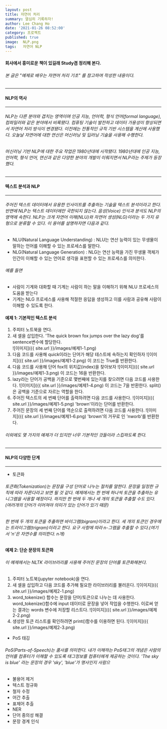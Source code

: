 ```yaml
---
layout: post
title: 자연어 처리
summary: 열심히 기록하자!
author: Lee Chang Ho
date: '2021-01-26 08:52:00'
category: 프로젝트
published: true
image:  NLP.png
tags:   자연어 NLP
---
```


#### 회사에서 흥미로운 책이 있길래 Study겸 정리해 본다.
###### 본 글은 "예제로 배우는 자연어 처리 기초" 를 참고하여 작성한 내용이다.
---
#### NLP의 역사
---
###### NLP는 다른 분야와 겹치는 영역이며 인공 지능, 언어학, 형식 언어(formal language), 컴파일러와 같은 분야에서 비록됐다. 컴퓨팅 기술이 발전하고 데이터 가용성이 향상되면서 자연어 처리 방식이 변경됐다. 이전에는 전통적인 규칙 기반 시스템을 계산에 사용했다. 오늘날 자연어에 대한 연산은 머신러닝 및 딥러닝 기술을 사용해 수행한다.  

###### 머신러닝 기반 NLP에 대한 주요 작업은 1980년대에 시작됐다. 1980년대에 인공 지능, 언어학, 형식 언어, 연산과 같은 다양한 분야의 개발이 이뤄지면서 NLP라는 주제가 등장했다.  

---
#### 텍스트 분석과 NLP
---
###### 주어진 텍스트 데이터에서 유용한 인사이트를 추출하는 기술을 텍스트 분석이라고 한다. 반면에 NLP는 텍스트 데이터에만 국한되지 않는다. 음성(Voice) 인식과 분석도 NLP의 영역에 속한다. NLP는 크게 자연어 이해(NLU)와 자연어 생성(NLG)이라는 두 가지 유형으로 분류할 수 있다. 이 용어를 설명하자면 다음과 같다.  
- NLU(Natural Language Understanding) : NLU는 연산 능력이 있는 무생물이 말하는 언어를 이해할 수 있는 프로세스를 말한다.
- NLG(Natural Language Generation) : NLG는 연산 능력을 가진 무생물 객체가 인간이 이해할 수 있는 언어로 생각을 표현할 수 있는 프로세스를 의미한다.

###### 예를 들면
- 사람이 기계와 대화할 때 기계는 사람이 하는 말을 이해하기 위해 NLU 프로세스의 도움을 받는다
- 기계는 NLG 프로세스를 사용해 적절한 응답을 생성하고 이를 사람과 공유해 사람이 이해할 수 있도록 한다.

#### 예제 1: 기본적인 텍스트 분석
1. 주피터 노트북을 연다.
2. 새 셀을 삽입한다. 'The quick brown fox jumps over the lazy dog'를 sentence변수에 할당한다.  
![이미지]({{ site.url }}/images/예제1-1.png)
3. 다음 코드를 사용해 quick이라는 단어가 해당 테스트에 속하는지 확인하자
![이미지]({{ site.url }}/images/예제1-2.png)
이 코드는 True를 반환한다.  
4. 다음 코드를 사용해 단어 fox의 위치값(index)을 찾아보자
![이미지]({{ site.url }}/images/예제1-3.png)
이 코드는 16을 반환한다.  
5. lazy라는 단어가 공백을 기준으로 몇번째에 있는지를 찾으려면 다음 코드를 사용한다.
![이미지]({{ site.url }}/images/예제1-4.png)
이 코드는 7을 반환한다. split()은 공백을 기준으로 자르는 역할을 한다.  
6. 주어진 텍스트의 세 번째 단어를 출력하려면 다음 코드를 사용한다.
![이미지]({{ site.url }}/images/예제1-5.png)
'brown'이라는 단어를 반환한다.  
7. 주어진 문장의 세 번째 단어를 역순으로 출력하려면 다음 코드를 사용한다.
![이미지]({{ site.url }}/images/예제1-6.png)
'brown'의 거꾸로 인 'nworb'를 반환한다.  

###### 이외에도 몇 가지의 예제가 더 있지만 너무 기본적인 것들이라 스킵하도록 한다.  

---
#### NLP의 다양한 단계
---
- 토큰화  
###### 토큰화(Tokenization)는 문장을 구성 단어로 나누는 절차를 말한다. 문장을 일정한 규칙에 따라 자른다라고 보면 될 것 같다. 예제에서는 한 번에 하나씩 토큰을 추출하는 유니그램을 사용할 예정이다. 하지만 한 번에 두 개나 세 개의 토큰을 추출할 수도 있다. (여러개의 단어가 이어져야 의미가 있는 단어가 있기 때문)  
###### 한 번에 두 개의 토큰을 추출하면 바이그램(bigram)이라고 한다. 세 개의 토큰인 경우에는 트라이그램(trigram)이라고 한다. 요구 사항에 따라 n-그램을 추출할 수 있다.(여기서 'n'은 자연수를 의미한다. n개)  

#### 예제 2: 단순 문장의 토큰화
###### 이 예제에서는 NLTK 라이브러리를 사용해 주어진 문장의 단어를 토큰화해본다.  
1. 주피터 노트북(jupyter notebook)을 연다.
2. 새 셀을 삽입하고 다음 코드를 추가해 필요한 라이브러리를 불러온다.
![이미지]({{ site.url }}/images/예제2-1.png)
3. word_tokenize() 함수는 문장을 단어/토큰으로 나누는 데 사용한다. word_tokenize()함수에 input 데이터로 문장을 넣어 작업을 수행한다. 이로써 얻는 결과는 words 변수에 저장할 리스트다.
![이미지]({{ site.url }}/images/예제2-2.png)
4. 생성한 토큰 리스트를 확인하려면 print()함수를 이용하면 된다.
![이미지]({{ site.url }}/images/예제2-3.png)
- PoS 태깅
###### PoS(Parts-of-Speech)는 품사를 의미한다.  내가 이해하는 PoS태그의 개념은 사람의 언어를 컴퓨터가 이해할 수 있도록 태그정보를 컴퓨터에게 제공하는 것이다. 'The sky is blue' 라는 문장의 경우 'sky', 'blue'가 명사인지 사람으 
- 불용어 제거
- 텍스트 정규화
- 철자 수정
- 어간 추출
- 표제어 추출
- NER
- 단어 중의성 해결
- 문장 경계 인식
<!--stackedit_data:
eyJoaXN0b3J5IjpbMjIwNzQyNDM1LC0xMjk2NDE0Mzc0LC0xNz
g1MjUzNDI1LC0xNjM1MTg1MDU0LDIwODk5NTQ2MzAsMjg3NzM2
MjUxLC02MTM0NzI4MjBdfQ==
-->